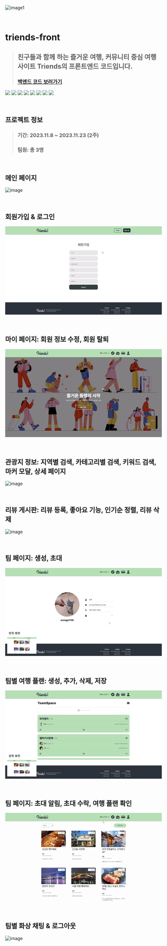 ![image1](https://github.com/EnjoyTrip-team4/triends-front/assets/82896260/051bb098-acb2-45d8-9179-7e46cc6e802d)

</br>

# triends-front

> ## 친구들과 함께 하는 즐거운 여행, 커뮤니티 중심 여행 사이트 Triends의 프론트엔드 코드입니다.
> ### [백엔드 코드 보러가기](https://github.com/orange11th/Triends/tree/main/BE)

<img src="https://img.shields.io/badge/vue.js-4FC08D?style=for-the-badge&logo=vue.js&logoColor=white"> <img src="https://img.shields.io/badge/javascript-F7DF1E?style=for-the-badge&logo=javascript&logoColor=white"> 
<img src="https://img.shields.io/badge/css3-1572B6?style=for-the-badge&logo=css3&logoColor=white"> 
<img src="https://img.shields.io/badge/bootstrap-7952B3?style=for-the-badge&logo=bootstrap&logoColor=white"> 
<img src="https://img.shields.io/badge/jitsi-97979A?style=for-the-badge&logo=jitsi&logoColor=white"> 
<img src="https://img.shields.io/badge/figma-F24E1E?style=for-the-badge&logo=figma&logoColor=white"> 
<img src="https://img.shields.io/badge/vscode-007ACC?style=for-the-badge&logo=visual studio code&logoColor=white"> 
<img src="https://img.shields.io/badge/github-181717?style=for-the-badge&logo=github&logoColor=white"> 

</br>

## 프로젝트 정보
> ### 기간: 2023.11.8 ~ 2023.11.23 (2주)
> ### 팀원: 총 3명

</br>

## 메인 페이지
![image](https://github.com/orange11th/Triends/blob/main/assets/gif1.gif)

</br>

## 회원가입 & 로그인
![image](https://github.com/orange11th/Triends/blob/main/assets/gif2.gif)

</br>

## 마이 페이지: 회원 정보 수정, 회원 탈퇴
![image](https://github.com/orange11th/Triends/blob/main/assets/gif3.gif)

</br>

## 관광지 정보: 지역별 검색, 카테고리별 검색, 키워드 검색, 마커 모달, 상세 페이지 
![image](https://github.com/orange11th/Triends/blob/main/assets/gif4.gif)

</br>

## 리뷰 게시판: 리뷰 등록, 좋아요 기능, 인기순 정렬, 리뷰 삭제
![image](https://github.com/orange11th/Triends/blob/main/assets/gif5.gif)

</br>

## 팀 페이지: 생성, 초대
![image](https://github.com/orange11th/Triends/blob/main/assets/gif6.gif)

</br>

## 팀별 여행 플랜: 생성, 추가, 삭제, 저장
![image](https://github.com/orange11th/Triends/blob/main/assets/gif7.gif)

</br>

## 팀 페이지: 초대 알림, 초대 수락, 여행 플랜 확인
![image](https://github.com/orange11th/Triends/blob/main/assets/gif8.gif)

</br>

## 팀별 화상 채팅 & 로그아웃
![image](https://github.com/orange11th/Triends/blob/main/assets/gif9.gif)

</br>
